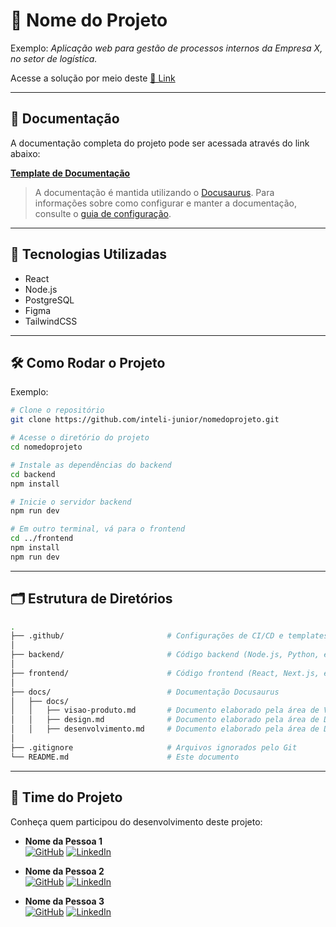 # 📘 Nome do Projeto

<!--
Breve descrição do projeto, incluindo o objetivo, nome do cliente e o setor envolvido.
-->

Exemplo: _Aplicação web para gestão de processos internos da Empresa X, no setor de logística._

Acesse a solução por meio deste [🔗 Link](https://www.nasa.gov/)

---

## 📄 Documentação

A documentação completa do projeto pode ser acessada através do link abaixo:  

**[Template de Documentação](https://intelijr.github.io/data_analysis/)**

> A documentação é mantida utilizando o [Docusaurus](https://docusaurus.io/). Para informações sobre como configurar e manter a documentação, consulte o [guia de configuração](./docs/README.md).

---

## 🚀 Tecnologias Utilizadas

<!-- Liste aqui as principais tecnologias utilizadas no projeto.  -->


- React
- Node.js
- PostgreSQL
- Figma
- TailwindCSS

---

## 🛠️ Como Rodar o Projeto

<!-- Passos para rodar o projeto.   -->
Exemplo:

```bash
# Clone o repositório
git clone https://github.com/inteli-junior/nomedoprojeto.git

# Acesse o diretório do projeto
cd nomedoprojeto

# Instale as dependências do backend
cd backend
npm install

# Inicie o servidor backend
npm run dev

# Em outro terminal, vá para o frontend
cd ../frontend
npm install
npm run dev
```

---

## 🗂️ Estrutura de Diretórios

```bash
.
├── .github/                       # Configurações de CI/CD e templates de PR
│
├── backend/                       # Código backend (Node.js, Python, etc)
│
├── frontend/                      # Código frontend (React, Next.js, etc)
│
├── docs/                          # Documentação Docusaurus
│   ├── docs/
│   │   ├── visao-produto.md       # Documento elaborado pela área de Visão de Produto
│   │   ├── design.md              # Documento elaborado pela área de Design
│   │   ├── desenvolvimento.md     # Documento elaborado pela área de Desenvolvimento
│
├── .gitignore                     # Arquivos ignorados pelo Git
└── README.md                      # Este documento
```

---

## 👥 Time do Projeto

Conheça quem participou do desenvolvimento deste projeto:

- **Nome da Pessoa 1**  
  [![GitHub](https://img.shields.io/badge/GitHub-100000?style=for-the-badge&logo=github&logoColor=white)](https://github.com/usuario1)
  [![LinkedIn](https://img.shields.io/badge/LinkedIn-blue?style=for-the-badge&logo=linkedin&logoColor=white)](https://linkedin.com/in/usuario1)

- **Nome da Pessoa 2**  
  [![GitHub](https://img.shields.io/badge/GitHub-100000?style=for-the-badge&logo=github&logoColor=white)](https://github.com/usuario2)
  [![LinkedIn](https://img.shields.io/badge/LinkedIn-blue?style=for-the-badge&logo=linkedin&logoColor=white)](https://linkedin.com/in/usuario2)

- **Nome da Pessoa 3**  
  [![GitHub](https://img.shields.io/badge/GitHub-100000?style=for-the-badge&logo=github&logoColor=white)](https://github.com/usuario3)
  [![LinkedIn](https://img.shields.io/badge/LinkedIn-blue?style=for-the-badge&logo=linkedin&logoColor=white)](https://linkedin.com/in/usuario3)
